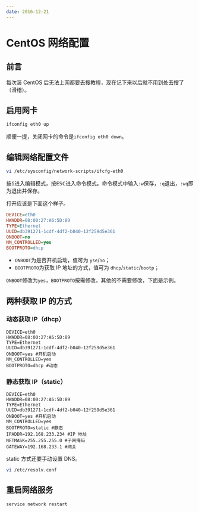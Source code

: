 ```yaml
---
date: 2016-12-21
---
```


# CentOS 网络配置

## 前言

每次装 CentOS 后无法上网都要去搜教程，现在记下来以后就不用到处去搜了（滑稽）。

<!-- more -->

## 启用网卡

```bash
ifconfig eth0 up
```

顺便一提，关闭网卡的命令是`ifconfig eth0 down`。

## 编辑网络配置文件

```bash
vi /etc/sysconfig/network-scripts/ifcfg-eth0
```

按<kbd>i</kbd>进入编辑模式，按<kbd>ESC</kbd>进入命令模式。命令模式中输入`:w`保存，`:q`退出，`:wq`即为退出并保存。

打开应该是下面这个样子。

```ini
DEVICE=eth0
HWADDR=08:00:27:A6:5D:89
TYPE=Ethernet
UUID=db391271-1cdf-4df2-b040-12f259d5e361
ONBOOT=no
NM_CONTROLLED=yes
BOOTPROTO=dhcp
```

- `ONBOOT`为是否开机启动，值可为 `yse`/`no`；
- `BOOTPROTO`为获取 IP 地址的方式，值可为 `dhcp`/`static`/`bootp`；

`ONBOOT`修改为`yes`，`BOOTPROTO`按需修改，其他的不需要修改，下面是示例。

## 两种获取 IP 的方式

### 动态获取 IP（dhcp）

```
DEVICE=eth0
HWADDR=08:00:27:A6:5D:89
TYPE=Ethernet
UUID=db391271-1cdf-4df2-b040-12f259d5e361
ONBOOT=yes #开机启动
NM_CONTROLLED=yes
BOOTPROTO=dhcp #动态
```

### 静态获取 IP（static）

```
DEVICE=eth0
HWADDR=08:00:27:A6:5D:89
TYPE=Ethernet
UUID=db391271-1cdf-4df2-b040-12f259d5e361
ONBOOT=yes #开机启动
NM_CONTROLLED=yes
BOOTPROTO=static #静态
IPADDR=192.168.233.234 #IP 地址
NETMASK=255.255.255.0 #子网掩码
GATEWAY=192.168.233.1 #网关
```

static 方式还要手动设置 DNS。

```bash
vi /etc/resolv.conf
```

## 重启网络服务

```bash
service network restart
```
